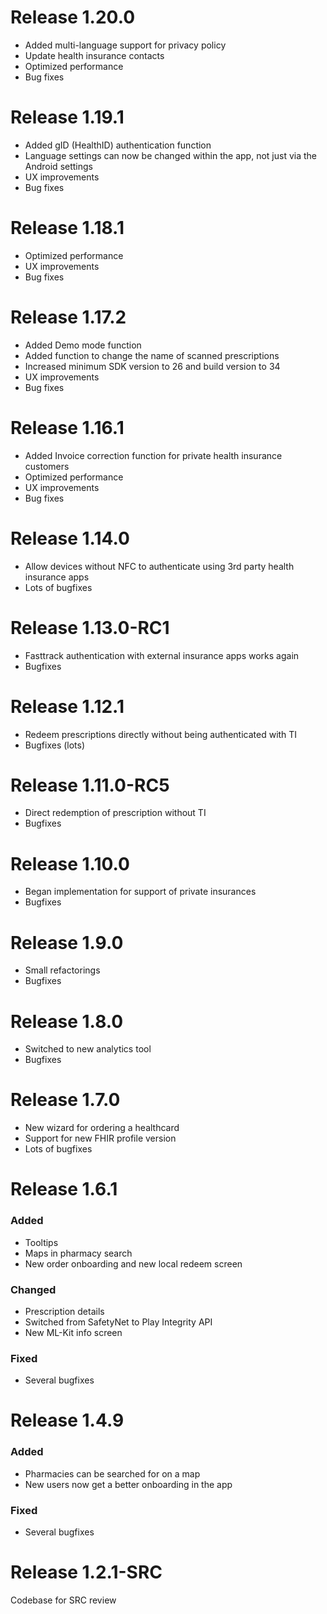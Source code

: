 # Release 1.20.0
- Added multi-language support for privacy policy
- Update health insurance contacts
- Optimized performance
- Bug fixes

# Release 1.19.1
- Added gID (HealthID) authentication function
- Language settings can now be changed within the app, not just via the Android settings
- UX improvements
- Bug fixes

# Release 1.18.1
- Optimized performance
- UX improvements
- Bug fixes

# Release 1.17.2
- Added Demo mode function
- Added function to change the name of scanned prescriptions
- Increased minimum SDK version to 26 and build version to 34
- UX improvements
- Bug fixes

# Release 1.16.1
- Added Invoice correction function for private health insurance customers
- Optimized performance
- UX improvements
- Bug fixes

# Release 1.14.0
- Allow devices without NFC to authenticate using 3rd party health insurance apps
- Lots of bugfixes

# Release 1.13.0-RC1
- Fasttrack authentication with external insurance apps works again
- Bugfixes

# Release 1.12.1
- Redeem prescriptions directly without being authenticated with TI
- Bugfixes (lots)

# Release 1.11.0-RC5
- Direct redemption of prescription without TI
- Bugfixes

# Release 1.10.0
- Began implementation for support of private insurances
- Bugfixes

# Release 1.9.0
- Small refactorings
- Bugfixes

# Release 1.8.0
- Switched to new analytics tool
- Bugfixes

# Release 1.7.0
- New wizard for ordering a healthcard
- Support for new FHIR profile version
- Lots of bugfixes

# Release 1.6.1
### Added

- Tooltips
- Maps in pharmacy search
- New order onboarding and new local redeem screen

### Changed

- Prescription details
- Switched from SafetyNet to Play Integrity API
- New ML-Kit info screen

### Fixed

- Several bugfixes

# Release 1.4.9
### Added

- Pharmacies can be searched for on a map
- New users now get a better onboarding in the app

### Fixed

- Several bugfixes

# Release 1.2.1-SRC
Codebase for SRC review
